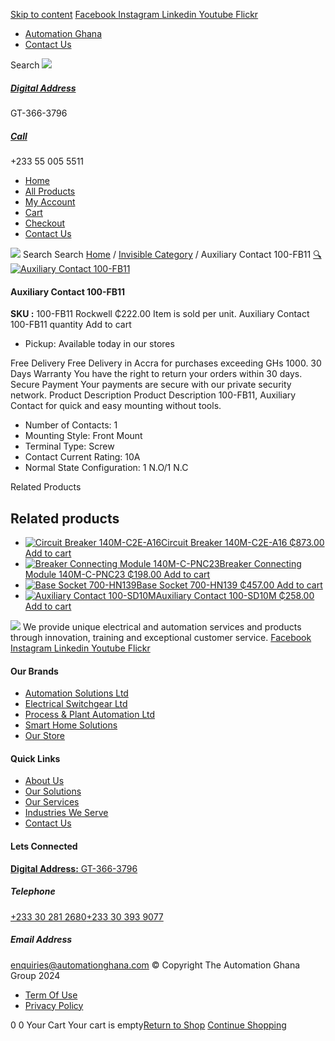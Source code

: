[Skip to content](https://store.automationghana.com/product/auxiliary-contact-100-fb11-rockwell/#content)
[ Facebook ](https://www.facebook.com/automationgh/) [ Instagram ](https://www.instagram.com/automationgh/) [ Linkedin ](https://www.linkedin.com/company/the-automation-ghana-limited/) [ Youtube ](https://www.youtube.com/channel/UCurrRDUSm5oIW39VXjn1u0w) [ Flickr ](https://www.flickr.com/photos/181794037@N07/)
  * [ Automation Ghana ](https://automationghana.com)
  * [ Contact Us ](https://store.automationghana.com/contact/)


Search
[ ![](https://store.automationghana.com/wp-content/uploads/2024/04/Website-TAGG-Logo-BLUE.png) ](https://store.automationghana.com/)
[ ](https://maps.app.goo.gl/m4xeaagWCNbLk4jM6)
#####  [ Digital Address ](https://maps.app.goo.gl/m4xeaagWCNbLk4jM6)
GT-366-3796 
[ ](tel:+233550055511)
#####  [ Call ](tel:+233550055511)
+233 55 005 5511 
  * [Home](https://store.automationghana.com/)
  * [All Products](https://store.automationghana.com/shop/)
  * [My Account](https://store.automationghana.com/my-account/)
  * [Cart](https://store.automationghana.com/cart/)
  * [Checkout](https://store.automationghana.com/checkout/)
  * [Contact Us](https://store.automationghana.com/contact/)


[![](https://store.automationghana.com/wp-content/uploads/2024/04/AutomationGhana_logo_white.png)](https://store.automationghana.com)
Search
Search
[Home](https://store.automationghana.com) / [Invisible Category](https://store.automationghana.com/product-category/invisible-category/) / Auxiliary Contact 100-FB11
[🔍](https://store.automationghana.com/product/auxiliary-contact-100-fb11-rockwell/)
[![Auxiliary Contact 100-FB11](https://store.automationghana.com/wp-content/uploads/2020/11/100-FB11.jpg)](https://store.automationghana.com/wp-content/uploads/2020/11/100-FB11.jpg)
####  Auxiliary Contact 100-FB11 
**SKU :** 100-FB11 Rockwell 
₵222.00
Item is sold per unit.
Auxiliary Contact 100-FB11 quantity
Add to cart
  * Pickup: Available today in our stores


Free Delivery 
Free Delivery in Accra for purchases exceeding GHs 1000. 
30 Days Warranty 
You have the right to return your orders within 30 days. 
Secure Payment 
Your payments are secure with our private security network. 
Product Description
Product Description
100-FB11, Auxiliary Contact for quick and easy mounting without tools. 
  * Number of Contacts: 1
  * Mounting Style: Front Mount
  * Terminal Type: Screw
  * Contact Current Rating: 10A
  * Normal State Configuration: 1 N.O/1 N.C


Related Products 
## Related products
  * [![Circuit Breaker 140M-C2E-A16](https://store.automationghana.com/wp-content/uploads/2020/12/140M-C2E-A16-300x300.jpg)Circuit Breaker 140M-C2E-A16 ₵873.00 ](https://store.automationghana.com/product/circuit-breaker-140m-c2e-a16/)
[Add to cart](https://store.automationghana.com/product/auxiliary-contact-100-fb11-rockwell/?add-to-cart=2979)
  * [![Breaker Connecting Module 140M-C-PNC23](https://store.automationghana.com/wp-content/uploads/2020/12/140M-C-PNC23-300x300.jpg)Breaker Connecting Module 140M-C-PNC23 ₵198.00 ](https://store.automationghana.com/product/breaker-connecting-module-140m-c-pnc23/)
[Add to cart](https://store.automationghana.com/product/auxiliary-contact-100-fb11-rockwell/?add-to-cart=2973)
  * [![Base Socket 700-HN139](https://store.automationghana.com/wp-content/uploads/2020/12/700-HN139.jpg)Base Socket 700-HN139 ₵457.00 ](https://store.automationghana.com/product/base-socket-700-hn139/)
[Add to cart](https://store.automationghana.com/product/auxiliary-contact-100-fb11-rockwell/?add-to-cart=2971)
  * [![Auxiliary Contact 100-SD10M](https://store.automationghana.com/wp-content/uploads/2020/12/100-SD10M-300x300.jpg)Auxiliary Contact 100-SD10M ₵258.00 ](https://store.automationghana.com/product/auxiliary-contact-100-sd10m/)
[Add to cart](https://store.automationghana.com/product/auxiliary-contact-100-fb11-rockwell/?add-to-cart=2959)


![](https://store.automationghana.com/wp-content/uploads/2024/04/AutomationGhana_logo_white.png)
We provide unique electrical and automation services and products through innovation, training and exceptional customer service.
[ Facebook ](https://www.facebook.com/automationgh/) [ Instagram ](https://www.instagram.com/automationgh/) [ Linkedin ](https://www.linkedin.com/company/the-automation-ghana-limited/) [ Youtube ](https://www.youtube.com/channel/UCurrRDUSm5oIW39VXjn1u0w) [ Flickr ](https://www.flickr.com/photos/181794037@N07/)
#### Our Brands
  * [ Automation Solutions Ltd ](https://store.automationghana.com/product/auxiliary-contact-100-fb11-rockwell/)
  * [ Electrical Switchgear Ltd ](https://store.automationghana.com/product/auxiliary-contact-100-fb11-rockwell/)
  * [ Process & Plant Automation Ltd ](https://store.automationghana.com/product/auxiliary-contact-100-fb11-rockwell/)
  * [ Smart Home Solutions ](https://store.automationghana.com/product/auxiliary-contact-100-fb11-rockwell/)
  * [ Our Store ](https://store.automationghana.com/product/auxiliary-contact-100-fb11-rockwell/)


#### Quick Links
  * [ About Us ](https://store.automationghana.com/product/auxiliary-contact-100-fb11-rockwell/)
  * [ Our Solutions ](https://store.automationghana.com/product/auxiliary-contact-100-fb11-rockwell/)
  * [ Our Services ](https://store.automationghana.com/product/auxiliary-contact-100-fb11-rockwell/)
  * [ Industries We Serve ](https://store.automationghana.com/product/auxiliary-contact-100-fb11-rockwell/)
  * [ Contact Us ](https://store.automationghana.com/product/auxiliary-contact-100-fb11-rockwell/)


#### Lets Connected
[**Digital Address:** GT-366-3796](https://maps.app.goo.gl/m4xeaagWCNbLk4jM6)
#####  Telephone 
[ +233 30 281 2680](tel:+233302812680)[+233 30 393 9077](https://store.automationghana.com/product/auxiliary-contact-100-fb11-rockwell/+233303939077)
#####  Email Address 
enquiries@automationghana.com 
© Copyright The Automation Ghana Group 2024
  * [ Term Of Use ](https://store.automationghana.com/product/auxiliary-contact-100-fb11-rockwell/)
  * [ Privacy Policy ](https://store.automationghana.com/product/auxiliary-contact-100-fb11-rockwell/)


0
0
Your Cart
Your cart is empty[Return to Shop](https://store.automationghana.com/shop/)
[Continue Shopping](https://store.automationghana.com/product/auxiliary-contact-100-fb11-rockwell/)
